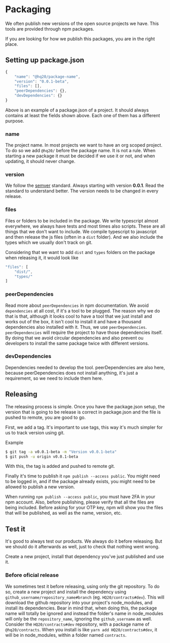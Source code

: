 # Packaging

We often publish new versions of the open source projects we have. This tools are provided through npm packages.

If you are looking for how we publish this packages, you are in the right place.

## Setting up package.json

```javascript
{
    "name": "@hq20/package-name",
    "version": "0.0.1-beta",
    "files": [],
    "peerDependencies": {},
    "devDependencies": {}
}
```

Above is an example of a package.json of a project. It should always contains at least the fields shown above. Each one of them has a different purpose.

### name
The project name. In most projects we want to have an org scoped project. To do so we add `@hq20/` before the package name. It is not a rule. When starting a new package it must be decided if we use it or not, and when updating, it should never change.

### version
We follow the [semver](https://semver.org/) standard. Always starting with version **0.0.1**. Read the standard to understand better. The version needs to be changed in every release.

### files
Files or folders to be included in the package. We write typescript almost everywhere, we always have tests and most times also scripts. These are all things that we don't want to include. We compile typescript to javascript and then release the js files (often in a `dist` folder). And we also include the types which we usually don't track on git.

Considering that we want to add `dist` and `types` folders on the package when releasing it, it would look like
```javascript
"files": [
    "dist/",
    "types/"
]
```

### peerDependencies
Read more about `peerDependencies` in npm documentation. We avoid `dependencies` at all cost, if it's a tool to be plugged. The reason why we do that is that, although it looks cool to have a tool that we just install and works out of the box, it isn't cool to install it and have a thousand dependencies also installed with it. Thus, we use `peerDependencies`. `peerDependencies` will require the project to have those dependencies itself. By doing that we avoid circular dependencies and also prevent ou developers to install the same package twice with different versions.

### devDependencies
Dependencies needed to develop the tool. peerDependencies are also here, because peerDependencies does not install anything, it's just a requirement, so we need to include them here.

## Releasing

The releasing process is simple. Once you have the package.json setup, the version that is going to be release is correct in package.json and the file is pushed to remote, you are good to go.

First, we add a tag. It's important to use tags, this way it's much simpler for us to track version using git.

Example
```bash
$ git tag -a v0.0.1-beta -m "Version v0.0.1-beta"
$ git push -u origin v0.0.1-beta
```

With this, the tag is added and pushed to remote git.

Finally it's time to publish it `npm publish --access public`. You might need to be logged in, and if the package already exists, you might need to be allowed to publish a new version.

When running `npm publish --access public`, you must have 2FA in your npm account. Also, before publishing, please verify that all the files are being included. Before asking for your OTP key, npm will show you the files that will be published, as well as the name, version, etc.

## Test it

It's good to always test our products. We always do it before releasing. But we should do it afterwards as well, just to check that nothing went wrong.

Create a new project, install that dependency you've just published and use it.

### Before oficial release

We sometimes test it before releasing, using only the git repository. To do so, create a new project and install the dependency using `github_username/repository_name#branch` (eg. `HQ20/contracts#dev`). This will download the github repository into your project's node_modules, and install its dependencies. Bear in mind that, when doing this, the package name will totally be ignored and instead the folder's name in node_modules will only be the `repository_name`, ignoring the `github_username` as well. Consider the `HQ20/contracts#dev` repository, with a package name of `@hq20/contracts`. When you install is like `yarn add HQ20/contracts#dev`, it will be in node_modules, within a folder named `contracts`.